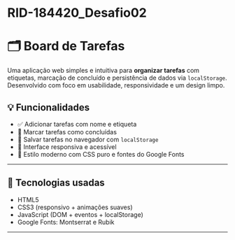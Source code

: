 # RID-184420_Desafio02

# 🗂️ Board de Tarefas

Uma aplicação web simples e intuitiva para **organizar tarefas** com etiquetas, marcação de concluído e persistência de dados via `localStorage`.  
Desenvolvido com foco em usabilidade, responsividade e um design limpo.


## 💡 Funcionalidades

- ✅ Adicionar tarefas com nome e etiqueta
- 🎯 Marcar tarefas como concluídas
- 💾 Salvar tarefas no navegador com `localStorage`
- 📱 Interface responsiva e acessível
- 🌈 Estilo moderno com CSS puro e fontes do Google Fonts

---


## 🚀 Tecnologias usadas

- HTML5
- CSS3 (responsivo + animações suaves)
- JavaScript (DOM + eventos + localStorage)
- Google Fonts: Montserrat e Rubik

---
